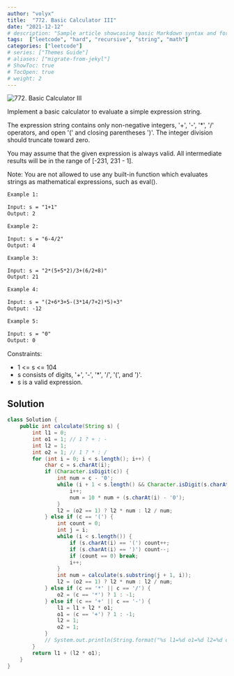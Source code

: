 ```yaml
---
author: "volyx"
title:  "772. Basic Calculator III"
date: "2021-12-12"
# description: "Sample article showcasing basic Markdown syntax and formatting for HTML elements."
tags:  ["leetcode", "hard", "recursive", "string", "math"]
categories: ["leetcode"]
# series: ["Themes Guide"]
# aliases: ["migrate-from-jekyl"]
# ShowToc: true
# TocOpen: true
# weight: 2
---
```


![772. Basic Calculator III](https://leetcode.com/problems/basic-calculator-iii/)

Implement a basic calculator to evaluate a simple expression string.

The expression string contains only non-negative integers, '+', '-', '*', '/' operators, and open '(' and closing parentheses ')'. The integer division should truncate toward zero.

You may assume that the given expression is always valid. All intermediate results will be in the range of [-231, 231 - 1].

Note: You are not allowed to use any built-in function which evaluates strings as mathematical expressions, such as eval().

```txt
Example 1:

Input: s = "1+1"
Output: 2

Example 2:

Input: s = "6-4/2"
Output: 4

Example 3:

Input: s = "2*(5+5*2)/3+(6/2+8)"
Output: 21

Example 4:

Input: s = "(2+6*3+5-(3*14/7+2)*5)+3"
Output: -12

Example 5:

Input: s = "0"
Output: 0
```

Constraints:

- 1 <= s <= 104
- s consists of digits, '+', '-', '*', '/', '(', and ')'.
- s is a valid expression.

## Solution

```java
class Solution {
    public int calculate(String s) {
        int l1 = 0;
        int o1 = 1; // 1 ? + : -
        int l2 = 1;
        int o2 = 1; // 1 ? * : /
        for (int i = 0; i < s.length(); i++) {
            char c = s.charAt(i);
            if (Character.isDigit(c)) {
                int num = c - '0';
                while (i + 1 < s.length() && Character.isDigit(s.charAt(i + 1))) {
                    i++;
                    num = 10 * num + (s.charAt(i) - '0');
                }
                l2 = (o2 == 1) ? l2 * num : l2 / num;
            } else if (c == '(') {
                int count = 0;
                int j = i;
                while (i < s.length()) {
                    if (s.charAt(i) == '(') count++;
                    if (s.charAt(i) == ')') count--;
                    if (count == 0) break;
                    i++;
                }
                int num = calculate(s.substring(j + 1, i));
                l2 = (o2 == 1) ? l2 * num : l2 / num;
            } else if (c == '*' || c == '/') {
                o2 = (c == '*') ? 1 : -1;
            } else if (c == '+' || c == '-') {
                l1 = l1 + l2 * o1;
                o1 = (c == '+') ? 1 : -1;
                l2 = 1;
                o2 = 1;
            }
            // System.out.println(String.format("%s l1=%d o1=%d l2=%d o2=%d", c, l1, o1, l2, o2));
        }
        return l1 + (l2 * o1);
    }
}
```
